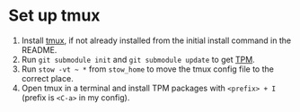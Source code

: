 # Set up tmux

1. Install [tmux](https://github.com/tmux/tmux), if not already installed from the initial install command in the README.
2. Run `git submodule init` and `git submodule update` to get [TPM](https://github.com/tmux-plugins/tpm).
3. Run `stow -vt ~ *` from `stow_home` to move the tmux config file to the correct place.
4. Open tmux in a terminal and install TPM packages with `<prefix> + I` (prefix is `<C-a>` in my config).

